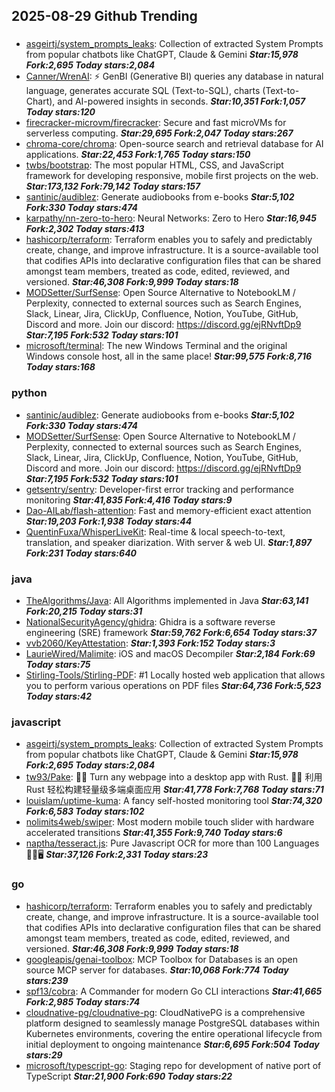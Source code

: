 ## 2025-08-29 Github Trending

### 
* [asgeirtj/system_prompts_leaks](https://github.com/asgeirtj/system_prompts_leaks): Collection of extracted System Prompts from popular chatbots like ChatGPT, Claude & Gemini ***Star:15,978 Fork:2,695 Today stars:2,084***
* [Canner/WrenAI](https://github.com/Canner/WrenAI): ⚡️ GenBI (Generative BI) queries any database in natural language, generates accurate SQL (Text-to-SQL), charts (Text-to-Chart), and AI-powered insights in seconds. ***Star:10,351 Fork:1,057 Today stars:120***
* [firecracker-microvm/firecracker](https://github.com/firecracker-microvm/firecracker): Secure and fast microVMs for serverless computing. ***Star:29,695 Fork:2,047 Today stars:267***
* [chroma-core/chroma](https://github.com/chroma-core/chroma): Open-source search and retrieval database for AI applications. ***Star:22,453 Fork:1,765 Today stars:150***
* [twbs/bootstrap](https://github.com/twbs/bootstrap): The most popular HTML, CSS, and JavaScript framework for developing responsive, mobile first projects on the web. ***Star:173,132 Fork:79,142 Today stars:157***
* [santinic/audiblez](https://github.com/santinic/audiblez): Generate audiobooks from e-books ***Star:5,102 Fork:330 Today stars:474***
* [karpathy/nn-zero-to-hero](https://github.com/karpathy/nn-zero-to-hero): Neural Networks: Zero to Hero ***Star:16,945 Fork:2,302 Today stars:413***
* [hashicorp/terraform](https://github.com/hashicorp/terraform): Terraform enables you to safely and predictably create, change, and improve infrastructure. It is a source-available tool that codifies APIs into declarative configuration files that can be shared amongst team members, treated as code, edited, reviewed, and versioned. ***Star:46,308 Fork:9,999 Today stars:18***
* [MODSetter/SurfSense](https://github.com/MODSetter/SurfSense): Open Source Alternative to NotebookLM / Perplexity, connected to external sources such as Search Engines, Slack, Linear, Jira, ClickUp, Confluence, Notion, YouTube, GitHub, Discord and more. Join our discord: https://discord.gg/ejRNvftDp9 ***Star:7,195 Fork:532 Today stars:101***
* [microsoft/terminal](https://github.com/microsoft/terminal): The new Windows Terminal and the original Windows console host, all in the same place! ***Star:99,575 Fork:8,716 Today stars:168***

### python
* [santinic/audiblez](https://github.com/santinic/audiblez): Generate audiobooks from e-books ***Star:5,102 Fork:330 Today stars:474***
* [MODSetter/SurfSense](https://github.com/MODSetter/SurfSense): Open Source Alternative to NotebookLM / Perplexity, connected to external sources such as Search Engines, Slack, Linear, Jira, ClickUp, Confluence, Notion, YouTube, GitHub, Discord and more. Join our discord: https://discord.gg/ejRNvftDp9 ***Star:7,195 Fork:532 Today stars:101***
* [getsentry/sentry](https://github.com/getsentry/sentry): Developer-first error tracking and performance monitoring ***Star:41,835 Fork:4,416 Today stars:9***
* [Dao-AILab/flash-attention](https://github.com/Dao-AILab/flash-attention): Fast and memory-efficient exact attention ***Star:19,203 Fork:1,938 Today stars:44***
* [QuentinFuxa/WhisperLiveKit](https://github.com/QuentinFuxa/WhisperLiveKit): Real-time & local speech-to-text, translation, and speaker diarization. With server & web UI. ***Star:1,897 Fork:231 Today stars:640***

### java
* [TheAlgorithms/Java](https://github.com/TheAlgorithms/Java): All Algorithms implemented in Java ***Star:63,141 Fork:20,215 Today stars:31***
* [NationalSecurityAgency/ghidra](https://github.com/NationalSecurityAgency/ghidra): Ghidra is a software reverse engineering (SRE) framework ***Star:59,762 Fork:6,654 Today stars:37***
* [vvb2060/KeyAttestation](https://github.com/vvb2060/KeyAttestation):  ***Star:1,393 Fork:152 Today stars:3***
* [LaurieWired/Malimite](https://github.com/LaurieWired/Malimite): iOS and macOS Decompiler ***Star:2,184 Fork:69 Today stars:75***
* [Stirling-Tools/Stirling-PDF](https://github.com/Stirling-Tools/Stirling-PDF): #1 Locally hosted web application that allows you to perform various operations on PDF files ***Star:64,736 Fork:5,523 Today stars:42***

### javascript
* [asgeirtj/system_prompts_leaks](https://github.com/asgeirtj/system_prompts_leaks): Collection of extracted System Prompts from popular chatbots like ChatGPT, Claude & Gemini ***Star:15,978 Fork:2,695 Today stars:2,084***
* [tw93/Pake](https://github.com/tw93/Pake): 🤱🏻 Turn any webpage into a desktop app with Rust. 🤱🏻 利用 Rust 轻松构建轻量级多端桌面应用 ***Star:41,778 Fork:7,768 Today stars:71***
* [louislam/uptime-kuma](https://github.com/louislam/uptime-kuma): A fancy self-hosted monitoring tool ***Star:74,320 Fork:6,583 Today stars:102***
* [nolimits4web/swiper](https://github.com/nolimits4web/swiper): Most modern mobile touch slider with hardware accelerated transitions ***Star:41,355 Fork:9,740 Today stars:6***
* [naptha/tesseract.js](https://github.com/naptha/tesseract.js): Pure Javascript OCR for more than 100 Languages 📖🎉🖥 ***Star:37,126 Fork:2,331 Today stars:23***

### go
* [hashicorp/terraform](https://github.com/hashicorp/terraform): Terraform enables you to safely and predictably create, change, and improve infrastructure. It is a source-available tool that codifies APIs into declarative configuration files that can be shared amongst team members, treated as code, edited, reviewed, and versioned. ***Star:46,308 Fork:9,999 Today stars:18***
* [googleapis/genai-toolbox](https://github.com/googleapis/genai-toolbox): MCP Toolbox for Databases is an open source MCP server for databases. ***Star:10,068 Fork:774 Today stars:239***
* [spf13/cobra](https://github.com/spf13/cobra): A Commander for modern Go CLI interactions ***Star:41,665 Fork:2,985 Today stars:74***
* [cloudnative-pg/cloudnative-pg](https://github.com/cloudnative-pg/cloudnative-pg): CloudNativePG is a comprehensive platform designed to seamlessly manage PostgreSQL databases within Kubernetes environments, covering the entire operational lifecycle from initial deployment to ongoing maintenance ***Star:6,695 Fork:504 Today stars:29***
* [microsoft/typescript-go](https://github.com/microsoft/typescript-go): Staging repo for development of native port of TypeScript ***Star:21,900 Fork:690 Today stars:22***
